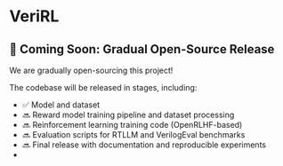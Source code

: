 # VeriRL
## 🚀 Coming Soon: Gradual Open-Source Release

We are gradually open-sourcing this project!

The codebase will be released in stages, including:

* ✅ Model and dataset
* 🔜 Reward model training pipeline and dataset processing
* 🔜 Reinforcement learning training code (OpenRLHF-based)
* 🔜 Evaluation scripts for RTLLM and VerilogEval benchmarks
* 🔜 Final release with documentation and reproducible experiments
* 
